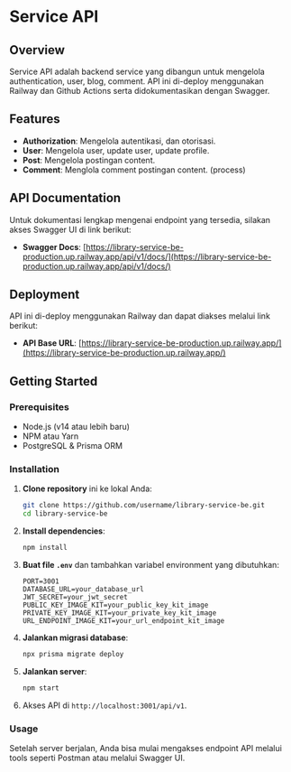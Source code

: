 # Service API

## Overview

Service API adalah backend service yang dibangun untuk mengelola authentication, user, blog, comment. API ini di-deploy menggunakan Railway dan Github Actions serta didokumentasikan dengan Swagger.

## Features

- **Authorization**: Mengelola autentikasi, dan otorisasi.
- **User**: Mengelola user, update user, update profile.
- **Post**: Mengelola postingan content.
- **Comment**: Menglola comment postingan content. (process)

## API Documentation

Untuk dokumentasi lengkap mengenai endpoint yang tersedia, silakan akses Swagger UI di link berikut:

- **Swagger Docs**: [https://library-service-be-production.up.railway.app/api/v1/docs/](https://library-service-be-production.up.railway.app/api/v1/docs/)

## Deployment

API ini di-deploy menggunakan Railway dan dapat diakses melalui link berikut:

- **API Base URL**: [https://library-service-be-production.up.railway.app/](https://library-service-be-production.up.railway.app/)

## Getting Started

### Prerequisites

- Node.js (v14 atau lebih baru)
- NPM atau Yarn
- PostgreSQL & Prisma ORM

### Installation

1. **Clone repository** ini ke lokal Anda:

   ```bash
   git clone https://github.com/username/library-service-be.git
   cd library-service-be
   ```

2. **Install dependencies**:

   ```bash
   npm install
   ```

3. **Buat file `.env`** dan tambahkan variabel environment yang dibutuhkan:

   ```env
   PORT=3001
   DATABASE_URL=your_database_url
   JWT_SECRET=your_jwt_secret
   PUBLIC_KEY_IMAGE_KIT=your_public_key_kit_image
   PRIVATE_KEY_IMAGE_KIT=your_private_key_kit_image
   URL_ENDPOINT_IMAGE_KIT=your_url_endpoint_kit_image
   ```

4. **Jalankan migrasi database**:

   ```bash
   npx prisma migrate deploy
   ```

5. **Jalankan server**:

   ```bash
   npm start
   ```

6. Akses API di `http://localhost:3001/api/v1`.

### Usage

Setelah server berjalan, Anda bisa mulai mengakses endpoint API melalui tools seperti Postman atau melalui Swagger UI.
